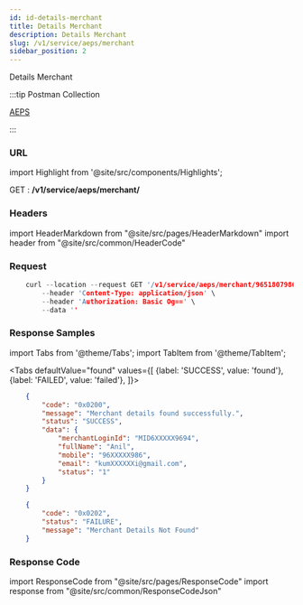 ```yaml
---
id: id-details-merchant
title: Details Merchant
description: Details Merchant
slug: /v1/service/aeps/merchant
sidebar_position: 2
---
```


Details Merchant

:::tip Postman Collection

<a href="https://www.google.com" target="_blank">AEPS</a>

:::

### URL

import Highlight from '@site/src/components/Highlights';

<Highlight className="get">GET</Highlight> : <strong>/v1/service/aeps/merchant/</strong>

### Headers

import HeaderMarkdown from "@site/src/pages/HeaderMarkdown"
import header from "@site/src/common/HeaderCode"

<HeaderMarkdown data={header}/>

<!-- ## Body Params

import '@site/src/css/bodyParam.css'
import BodyParam from "@site/src/pages/BodyParam"
import data from "@site/src/static/aadhar-banking/merchant-on-board-json/UpdateMerchantCode"

<BodyParam data={data}/> -->

### Request

```c title="Example Request"
    curl --location --request GET '/v1/service/aeps/merchant/9651807986' \
        --header 'Content-Type: application/json' \
        --header 'Authorization: Basic Og==' \
        --data ''
```

### Response Samples

import Tabs from '@theme/Tabs';
import TabItem from '@theme/TabItem';

<Tabs
    defaultValue="found"
    values={[
        {label: 'SUCCESS', value: 'found'},
        {label: 'FAILED', value: 'failed'},
    ]}>

<TabItem value="found">

```json
    {
        "code": "0x0200",
        "message": "Merchant details found successfully.",
        "status": "SUCCESS",
        "data": {
            "merchantLoginId": "MID6XXXXX9694",
            "fullName": "Anil",
            "mobile": "96XXXXX986",
            "email": "kumXXXXXXi@gmail.com",
            "status": "1"
        }
    }
```

</TabItem>

<TabItem value="failed">

```json
    {
        "code": "0x0202",
        "status": "FAILURE",
        "message": "Merchant Details Not Found"
    }
```

</TabItem>
</Tabs>

### Response Code

import ResponseCode from "@site/src/pages/ResponseCode"
import response from "@site/src/common/ResponseCodeJson"

<ResponseCode data={response}/>